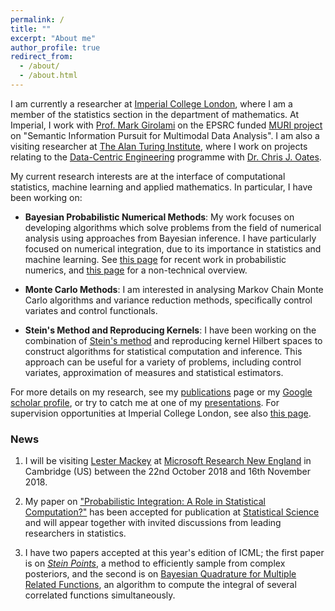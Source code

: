 ```yaml
---
permalink: /
title: ""
excerpt: "About me"
author_profile: true
redirect_from: 
  - /about/
  - /about.html
---
```


I am currently a researcher at [Imperial College London](http://www.imperial.ac.uk/statistics/), where I am a member of the statistics section in the department of mathematics. At Imperial, I work with [Prof. Mark Girolami](https://www.imperial.ac.uk/people/m.girolami) on the EPSRC funded [MURI project](http://vision.jhu.edu/infopursuit/) on "Semantic Information Pursuit for Multimodal Data Analysis". I am also a visiting researcher at [The Alan Turing Institute](https://www.turing.ac.uk/), where I work on projects relating to the [Data-Centric Engineering](https://www.turing.ac.uk/research/research-programmes/data-centric-engineering) programme with [Dr. Chris J. Oates](http://oates.work/). 

My current research interests are at the interface of computational statistics, machine learning and applied mathematics. In particular, I have been working on:

* **Bayesian Probabilistic Numerical Methods**: My work focuses on developing algorithms which solve problems from the field of numerical analysis using approaches from Bayesian inference. I have particularly focused on numerical integration, due to its importance in statistics and machine learning. See [this page](http://probabilistic-numerics.org/) for recent work in probabilistic numerics, and [this page](https://www.turing.ac.uk/research/research-projects/probabilistic-numerics) for a non-technical overview.

* **Monte Carlo Methods**: I am interested in analysing Markov Chain Monte Carlo algorithms and variance reduction methods, specifically control variates and control functionals.

* **Stein's Method and Reproducing Kernels**: I have been working on the combination of [Stein's method](https://sites.google.com/site/steinsmethod/home) and reproducing kernel Hilbert spaces to construct algorithms for statistical computation and inference. This approach can be useful for a variety of problems, including control variates, approximation of measures and statistical estimators.

For more details on my research, see my [publications](https://fxbriol.github.io/papers/) page or my [Google scholar profile](https://scholar.google.co.uk/citations?user=yLBYtAwAAAAJ&hl=en), or try to catch me at one of my [presentations](https://fxbriol.github.io/presentations/). For supervision opportunities at Imperial College London, see also [this page](https://fxbriol.github.io/supervision/).

### News

1. I will be visiting [Lester Mackey](https://web.stanford.edu/~lmackey/) at [Microsoft Research New England](https://www.microsoft.com/en-us/research/lab/microsoft-research-new-england/) in Cambridge (US) between the 22nd October 2018 and 16th November 2018. 

1. My paper on ["Probabilistic Integration: A Role in Statistical Computation?"](https://arxiv.org/abs/1512.00933) has been accepted for publication at [Statistical Science](https://projecteuclid.org/euclid.ss) and will appear together with invited discussions from leading researchers in statistics.

1. I have two papers accepted at this year's edition of ICML; the first paper is on [*Stein Points*](https://arxiv.org/abs/1803.10161), a method to efficiently sample from complex posteriors, and the second is on [Bayesian Quadrature for Multiple Related Functions](https://arxiv.org/abs/1801.04153), an algorithm to compute the integral of several correlated functions simultaneously.

